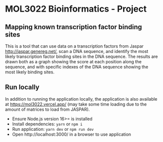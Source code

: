 # MOL3022 Bioinformatics - Project

## Mapping known transcription factor binding sites

This is a tool that can use data on a transcription factors from Jaspar http://jaspar.genereg.net/, scan a DNA sequence, and identify the most likely transcription factor binding sites in the DNA sequence. The results are drawn both as a graph showing the score at each position along the sequence, and with specific indexes of the DNA sequence showing the most likely binding sites.

## Run locally

In addition to running the application locally, the application is also available at https://mol3022.vercel.app/ (may take some time loading due to the amount of matrices to load from JASPAR).

- Ensure Node.js version 16>= is installed
- Install dependencies: `yarn` or `npm i`
- Run application: `yarn dev` or `npm run dev`
- Open http://localhost:3000/ in a browser to use application
